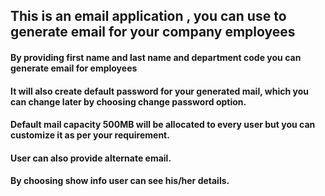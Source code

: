 ## This is an email application , you can use to generate email for your company employees
#### By providing first name and last name  and department code you can generate email for employees
#### It will also create default password for your generated mail, which you can change later by choosing change password option.
#### Default mail capacity 500MB will be allocated to every user but you can customize it as per your requirement.
#### User can also provide alternate email.
####  By choosing show info user can see his/her details.
